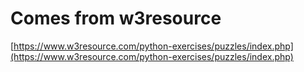 # Comes from w3resource
[https://www.w3resource.com/python-exercises/puzzles/index.php](https://www.w3resource.com/python-exercises/puzzles/index.php)
